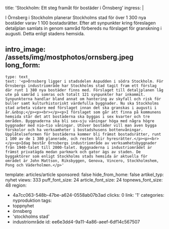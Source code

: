 title: 'Stockholm: Ett steg framåt för bostäder i Örnsberg'
ingress: |
  <p>I Örnsberg i Stockholm planerar Stockholms stad för över 1 300 nya bostäder varav 1 100 bostadsrätter. Efter att synpunkter kring föreslagen detaljplan samlats in genom samråd förbereds nu förslaget för granskning i augusti. Detta enligt stadens hemsida.
  </p>
  
intro_image: /assets/img/mostphotos/ornsberg.jpeg
long_form:
  -
    type: text
    text: '<p>Örnsberg ligger i stadsdelen Aspudden i södra Stockholm. För Örnsbergs industriområde har Stockholms stad tagit fram ett förslag där runt 1 380 nya bostäder finns med. Förslaget till detaljplanen låg ute på samråd i somras och totalt 121 synpunkter har inkommit. Synpunkterna handlar bland annat om hantering av skyfall och risk för buller samt kulturhistoriskt värdefulla byggnader. Nu ska Stockholms stad arbeta vidare med förslaget innan det ska granskas i augusti i år.&nbsp;</p><p><br></p><p>I förslaget som går att finna på kommunens hemsida står det att bostäderna ska byggas i sex kvarter och tre områden. Byggnaderna ska bli sex–sju våningar höga med några högre byggnader med nio–tio våningar. Utöver bostäder vill man även bygga förskolor och ha verksamheter i bostadshusens bottenvåningar. Upplåtelseformen för bostäderna kommer bli främst bostadsrätter, runt 1 100 av de 1 380 planerade, och resten blir hyresrätter.</p><p><br></p><p>Idag består Örnsbergs industriområde av verksamhetsbyggnader från 1940-talet till 2000-talet. Byggnaderna i industriområdet är främst privatägda medan parkmark och gator ägs av staden. De byggaktörer som enligt Stockholms stads hemsida är aktuella för området är John Mattson, Riksbyggen, Genova, Vincero, Stockholmshem, Pong och Väderholmen.</p>'
template: articles/article
sponsored: false
hide_from_home: false
artikel_typ: nyhet
views: 333
puff_font_size: 24
article_font_size: 24
topnews_font_size: 48
region:
  - 4a7cc063-548b-47be-a624-0558ab07b3ad
clicks: 0
link: '1'
categories: nyproduktion
tags:
  - toppnyhet
  - örnsberg
  - 'stockholms stad'
  - industriområde
id: ee6e3dd4-9a11-4a86-aeef-6df14c567507
